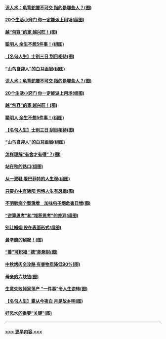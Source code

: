 #### [识人术：龟背蛇腰不可交 指的是哪些人？(图)](../pages/p8/907503.md?t=09162122) 
#### [20个生活小窍门 你一定能派上用场(组图)](../pages/p8/907510.md?t=09162122) 
#### [越“包容”的家 越兴旺！(图)](../pages/p8/907328.md?t=09162122) 
#### [聪明人 余生不想5件事！(组图)](../pages/p8/907364.md?t=09162122) 
#### [【名句人生】士别三日 刮目相待(图)](../pages/p8/906988.md?t=09162122) 
#### [“山鸟自迎人”的白耳画眉(组图)](../pages/p8/907332.md?t=09162122) 
#### [识人术：龟背蛇腰不可交 指的是哪些人？(图)](../pages/p8/907503.md?t=09162122) 
#### [20个生活小窍门 你一定能派上用场(组图)](../pages/p8/907510.md?t=09162122) 
#### [越“包容”的家 越兴旺！(图)](../pages/p8/907328.md?t=09162122) 
#### [聪明人 余生不想5件事！(组图)](../pages/p8/907364.md?t=09162122) 
#### [【名句人生】士别三日 刮目相待(图)](../pages/p8/906988.md?t=09162122) 
#### [“山鸟自迎人”的白耳画眉(组图)](../pages/p8/907332.md?t=09162122) 
#### [怎样理解“有舍才有得”？(图)](../pages/p8/906872.md?t=09162122) 
#### [站在秋的路口(组图)](../pages/p8/906914.md?t=09162122) 
#### [从一双鞋 看巴菲特的人生观(组图)](../pages/p8/907311.md?t=09162122) 
#### [只要心中有骄阳 何惧人生有风霜(图)](../pages/p8/907320.md?t=09162122) 
#### [不明肺病个案激增　加味电子烟危害日增(图)](../pages/p8/907307.md?t=09162122) 
#### [“逆算思考”和“堆积思考”的差异(组图)](../pages/p8/907229.md?t=09162122) 
#### [别让婚姻 毁在表面形式(组图)](../pages/p8/907118.md?t=09162122) 
#### [最辛酸的秘密！(图)](../pages/p8/906327.md?t=09162122) 
#### [“善”可积福 “德”能聚财(图)](../pages/p8/906906.md?t=09162122) 
#### [中秋烤肉全攻略 有害物质降低90%(图)](../pages/p8/907227.md?t=09162122) 
#### [母亲的六块钱(图)](../pages/p8/907107.md?t=09162122) 
#### [生意失败倾家荡产 “一件事”令人生逆转(图)](../pages/p8/907101.md?t=09162122) 
#### [【名句人生】露从今夜白 月是故乡明(图)](../pages/p8/906558.md?t=09162122) 
#### [好风水的重要“关键”(图)](../pages/p8/907087.md?t=09162122) 

----
#### [ >>> 更早内容 <<< ](../indexes/p8-earlier.md)
